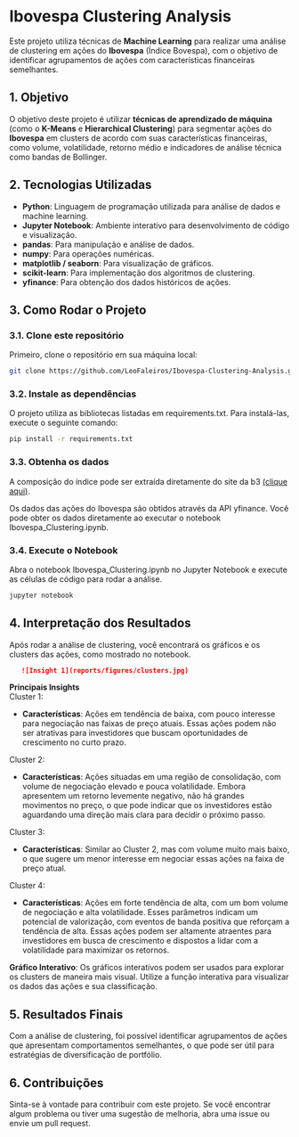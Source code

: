 # Ibovespa Clustering Analysis

Este projeto utiliza técnicas de **Machine Learning** para realizar uma análise de clustering em ações do **Ibovespa** (Índice Bovespa), com o objetivo de identificar agrupamentos de ações com características financeiras semelhantes.

## 1. Objetivo

O objetivo deste projeto é utilizar **técnicas de aprendizado de máquina** (como o **K-Means** e **Hierarchical Clustering**) para segmentar ações do **Ibovespa** em clusters de acordo com suas características financeiras, como volume, volatilidade, retorno médio e indicadores de análise técnica como bandas de Bollinger.

## 2. Tecnologias Utilizadas

- **Python**: Linguagem de programação utilizada para análise de dados e machine learning.
- **Jupyter Notebook**: Ambiente interativo para desenvolvimento de código e visualização.
- **pandas**: Para manipulação e análise de dados.
- **numpy**: Para operações numéricas.
- **matplotlib / seaborn**: Para visualização de gráficos.
- **scikit-learn**: Para implementação dos algoritmos de clustering.
- **yfinance**: Para obtenção dos dados históricos de ações.

## 3. Como Rodar o Projeto

### 3.1. Clone este repositório

Primeiro, clone o repositório em sua máquina local:

```bash
git clone https://github.com/LeoFaleiros/Ibovespa-Clustering-Analysis.git
```

### 3.2. Instale as dependências
O projeto utiliza as bibliotecas listadas em requirements.txt. Para instalá-las, execute o seguinte comando:

```bash
pip install -r requirements.txt
```

### 3.3. Obtenha os dados
A composição do índice pode ser extraída diretamente do site da b3 [(clique aqui)](https://www.b3.com.br/pt_br/market-data-e-indices/indices/indices-amplos/indice-ibovespa-ibovespa-composicao-da-carteira.htm).

Os dados das ações do Ibovespa são obtidos através da API yfinance. Você pode obter os dados diretamente ao executar o notebook Ibovespa_Clustering.ipynb.

### 3.4. Execute o Notebook
Abra o notebook Ibovespa_Clustering.ipynb no Jupyter Notebook e execute as células de código para rodar a análise.

```bash
jupyter notebook
```

## 4. Interpretação dos Resultados
Após rodar a análise de clustering, você encontrará os gráficos e os clusters das ações, como mostrado no notebook.

```markdown
   ![Insight 1](reports/figures/clusters.jpg)
```

**Principais Insights**  
Cluster 1:  
- **Características**: Ações em tendência de baixa, com pouco interesse para negociação nas faixas de preço atuais. Essas ações podem não ser atrativas para investidores que buscam oportunidades de crescimento no curto prazo.

Cluster 2:  
- **Características**: Ações situadas em uma região de consolidação, com volume de negociação elevado e pouca volatilidade. Embora apresentem um retorno levemente negativo, não há grandes movimentos no preço, o que pode indicar que os investidores estão aguardando uma direção mais clara para decidir o próximo passo.

Cluster 3:  
- **Características**: Similar ao Cluster 2, mas com volume muito mais baixo, o que sugere um menor interesse em negociar essas ações na faixa de preço atual.

Cluster 4:  
- **Características**: Ações em forte tendência de alta, com um bom volume de negociação e alta volatilidade. Esses parâmetros indicam um potencial de valorização, com eventos de banda positiva que reforçam a tendência de alta. Essas ações podem ser altamente atraentes para investidores em busca de crescimento e dispostos a lidar com a volatilidade para maximizar os retornos.

**Gráfico Interativo**: Os gráficos interativos podem ser usados para explorar os clusters de maneira mais visual. Utilize a função interativa para visualizar os dados das ações e sua classificação.

## 5. Resultados Finais
Com a análise de clustering, foi possível identificar agrupamentos de ações que apresentam comportamentos semelhantes, o que pode ser útil para estratégias de diversificação de portfólio.

## 6. Contribuições
Sinta-se à vontade para contribuir com este projeto. Se você encontrar algum problema ou tiver uma sugestão de melhoria, abra uma issue ou envie um pull request.

